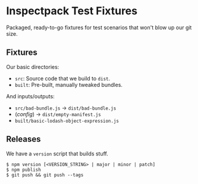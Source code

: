 Inspectpack Test Fixtures
=========================

Packaged, ready-to-go fixtures for test scenarios that won't blow up our git size.

## Fixtures

Our basic directories:

* `src`: Source code that we build to `dist`.
* `built`: Pre-built, manually tweaked bundles.

And inputs/outputs:

* `src/bad-bundle.js` -> `dist/bad-bundle.js`
* (_config_) -> `dist/empty-manifest.js`
* `built/basic-lodash-object-expression.js`

## Releases

We have a `version` script that builds stuff.

```
$ npm version [<VERSION_STRING> | major | minor | patch]
$ npm publish
$ git push && git push --tags
```
